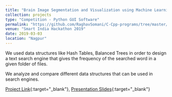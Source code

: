 ```yaml
---
title: "Brain Image Segmentation and Visualization using Machine Learning"
collection: projects
type: "Competition - Python GUI Software"
permalink: "https://github.com/RaghavSomani/C-Cpp-programs/tree/master/Txt%20search%20engine"
venue: "Smart India Hackathon 2019"
date: 2019-03-03
location: "Nagpur"
---
```


We used data structures like Hash Tables, Balanced Trees in order to design a text search engine that gives the frequency of the searched word in a given folder of files.

We analyze and compare different data structures that can be used in search engines.

[Project Link](https://github.com/RaghavSomani/C-Cpp-programs/tree/master/Txt%20search%20engine){:target="_blank"}, [Presentation Slides](https://drive.google.com/file/d/1o7_x1R1c_hHFI8vzq4LuAJdvir2YsWjC/view?usp=sharing){:target="_blank"}